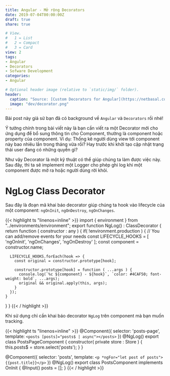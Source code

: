 ```yaml
---
title: Angular - Mở rộng Decorators
date: 2019-07-04T00:00:00Z
draft: true
share: true

# View.
#   1 = List
#   2 = Compact
#   3 = Card
view: 2
tags:
- Angular
- Decorators
- Sofware Development
categories:
- Angular

# Optional header image (relative to `static/img/` folder).
header:
  caption: "Source: [Custom Decorators for Angular](https://netbasal.com/95aeb87f072c)"
  image: "dev/decorator.png"
---
```


Bài post này giả sử bạn đã có background về `Angular` và `Decorators` rồi nhé!

Ý tưởng chính trong bài viết này là bạn cần viết ra một Decorator mới cho ứng dụng để bổ sung thông tin cho Component, thường là component hoặc property của component. Ví dụ: Thống kê người dùng view tới component này bao nhiêu lần trong tháng vừa rồi? Hay trước khi khởi tạo cập nhật trạng thái user đang có những quyền gì?

Như vậy Decorator là một kỹ thuật có thể giúp chúng ta làm được việc này. Sau đây, thì ta sẽ implement một Logger cho phép ghi log khi một component được mở ra hoặc người dùng rời khỏi.

NgLog Class Decorator
=====================

Sau đây là đoạn mã khai báo decorator giúp chúng ta hook vào lifecycle của một component: `ngOnInit`, `ngOnDestroy`, `ngOnChanges`.

{{< highlight ts "linenos=inline" >}}
import { environment } from "../environments/environment";
export function NgLog() : ClassDecorator {
  return function ( constructor : any ) {
    if( !environment.production ) {
      // You can add/remove events for your needs
      const LIFECYCLE_HOOKS = [
        'ngOnInit',
        'ngOnChanges',
        'ngOnDestroy'
      ];
      const component = constructor.name;

      LIFECYCLE_HOOKS.forEach(hook => {
        const original = constructor.prototype[hook];

        constructor.prototype[hook] = function ( ...args ) {
          console.log(`%c ${component} - ${hook}`, `color: #4CAF50; font-weight: bold`, ...args);
          original && original.apply(this, args);
        }
      });
    }

  }
}
{{< / highlight >}}

Khi sử dụng chỉ cần khai báo decorator `NgLog` trên component mà bạn muốn tracking.

{{< highlight ts "linenos=inline" >}}
@Component({
  selector: 'posts-page',
  template: `
    <posts [posts]="posts$ | async"></posts>
  `
})
@NgLog()
export class PostsPageComponent {
  constructor( private store : Store<any> ) {
    this.posts$ = store.select('posts');
  }
}

    
@Component({
  selector: 'posts',
  template: `
    <p *ngFor="let post of posts">{{post.title}}</p>
  `
})
@NgLog()
export class PostsComponent implements OnInit {
  @Input() posts = [];
}
{{< / highlight >}}

